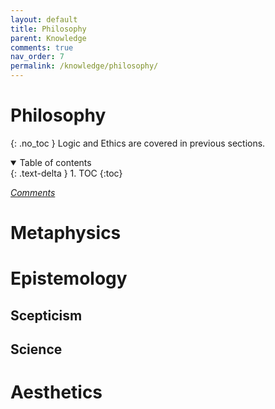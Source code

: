 ```yaml
---
layout: default
title: Philosophy
parent: Knowledge
comments: true
nav_order: 7
permalink: /knowledge/philosophy/
---
```

# Philosophy
{: .no_toc }
Logic and Ethics are covered in previous sections.
<details open markdown="block">
  <summary>
    Table of contents
  </summary>
  {: .text-delta }
1. TOC
{:toc}
</details>

[*Comments*]({{site.url}}{{page.url}}#comments)

# Metaphysics

# Epistemology

## Scepticism

## Science

# Aesthetics